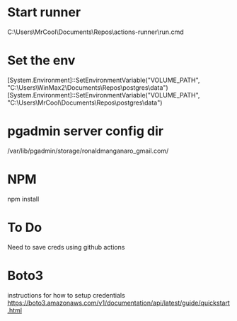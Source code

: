 
# Start runner
C:\Users\MrCool\Documents\Repos\actions-runner\run.cmd

# Set the env
[System.Environment]::SetEnvironmentVariable("VOLUME_PATH", "C:\Users\WinMax2\Documents\Repos\postgres\data")
[System.Environment]::SetEnvironmentVariable("VOLUME_PATH", "C:\Users\MrCool\Documents\Repos\postgres\data")

# pgadmin server config dir
/var/lib/pgadmin/storage/ronaldmanganaro_gmail.com/

# NPM
npm install

# To Do
Need to save creds using github actions

# Boto3
instructions for how to setup credentials
https://boto3.amazonaws.com/v1/documentation/api/latest/guide/quickstart.html